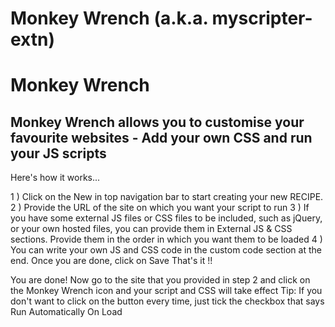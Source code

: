 Monkey Wrench (a.k.a. myscripter-extn)
===============
<h1>Monkey Wrench</h1>

<h2>Monkey Wrench allows you to customise your favourite websites - Add your own CSS and run your JS scripts</h2>

Here's how it works...

1 ) Click on the New in top navigation bar to start creating your new RECIPE.
2 ) Provide the URL of the site on which you want your script to run
3 ) If you have some external JS files or CSS files to be included, such as jQuery, or your own hosted files, you can provide them in External JS & CSS sections. Provide them in the order in which you want them to be loaded
4 ) You can write your own JS and CSS code in the custom code section at the end. Once you are done, click on Save
That's it !! 

You are done! Now go to the site that you provided in step 2 and click on the Monkey Wrench icon and your script and CSS will take effect
Tip: If you don't want to click on the button every time, just tick the checkbox that says Run Automatically On Load
